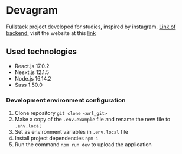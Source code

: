 # Devagram

Fullstack project developed for studies, inspired by instagram.
 <a href="https://github.com/jotapemr/Devagram">Link of backend,</a>
 visit the website at this <a href="https://devagram-react.vercel.app/">link</a>

## Used technologies

- React.js 17.0.2
- Nesxt.js 12.1.5
- Node.js 16.14.2
- Sass 1.50.0

### Development environment configuration

1. Clone repository `git clone <url_git>`
1. Make a copy of the `.env.example` file and rename the new file to `.env.local`
1. Set as environment variables in `.env.local` file
1. Install project dependencies `npm i`
1. Run the command `npm run dev` to upload the application
